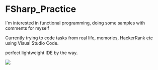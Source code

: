# FSharp_Practice
I`m interested in functional programming, doing some samples with comments for myself

Currently trying to code tasks from real life, memories, HackerRank etc using Visual Studio Code.

perfect lightweight IDE by the way.

<img src = "https://pp.vk.me/c639530/v639530859/2fb0/dJ8YNBy7ztE.jpg"/>
